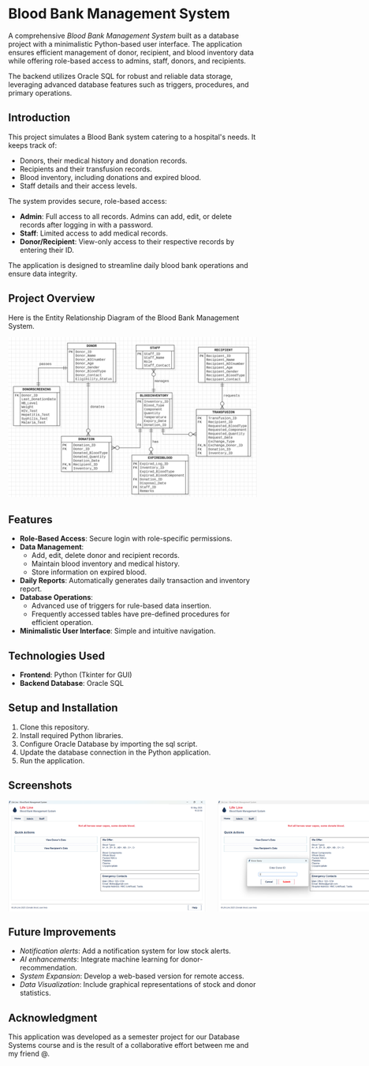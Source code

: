 # Blood Bank Management System

A comprehensive *Blood Bank Management System* built as a database project with a minimalistic Python-based user interface. The application ensures efficient management of donor, recipient, and blood inventory data while offering role-based access to admins, staff, donors, and recipients.

The backend utilizes Oracle SQL for robust and reliable data storage, leveraging advanced database features such as triggers, procedures, and primary operations.


## Introduction

This project simulates a Blood Bank system catering to a hospital's needs. It keeps track of:

* Donors, their medical history and donation records.
* Recipients and their transfusion records.
* Blood inventory, including donations and expired blood.
* Staff details and their access levels.

The system provides secure, role-based access:

* **Admin**: Full access to all records. Admins can add, edit, or delete records after logging in with a password.
* **Staff**: Limited access to add medical records.
* **Donor/Recipient**: View-only access to their respective records by entering their ID.

The application is designed to streamline daily blood bank operations and ensure data integrity.

## Project Overview 

Here is the Entity Relationship Diagram of the Blood Bank Management System.

![Entity Relationship Diagram](ERD.png)


## Features

* **Role-Based Access**:
  Secure login with role-specific permissions.
* **Data Management**:
  * Add, edit, delete donor and recipient records.
  * Maintain blood inventory and medical history.
  * Store information on expired blood.
* **Daily Reports**:
  Automatically generates daily transaction and inventory report.
* **Database Operations**:
  * Advanced use of triggers for rule-based data insertion.
  * Frequently accessed tables have pre-defined procedures for efficient operation.
* **Minimalistic User Interface**: Simple and intuitive navigation.


## Technologies Used

* **Frontend**: Python (Tkinter for GUI)
* **Backend Database**: Oracle SQL


## Setup and Installation

1. Clone this repository.
2. Install required Python libraries.
3. Configure Oracle Database by importing the sql script.
4. Update the database connection in the Python application.
5. Run the application.


## Screenshots

<div style="display: flex; gap: 25px;">
  <img src="./Screenshots/Home%20Tab.png" alt="Home Tab" width="400"/>
  <img src="./Screenshots/Role%20based%20view.png" alt="Donor ID Access" width="400"/>
  <img src="./Screenshots/Record%20View.png" alt="Record View" width="400"/>
  <img src="./Screenshots/Admin%20Tab.png" alt="Admin Tab" width="400"/>
  <img src="./Screenshots/Admin%20Authentication.png" alt="Admin Authentication" width="400"/>
  <img src="./Screenshots/Admin%20Panel.png" alt="Admin Panel" width="400"/>
  <img src="./Screenshots/Insertion%20Form.png" alt="Insertion Form" width="400"/>
  <img src="./Screenshots/Admin%20Tab.png" alt="Admin Tab" width="400"/>
  <img src="./Screenshots/Admin%20Tab.png" alt="Admin Tab" width="400"/>

</div>



## Future Improvements

* *Notification alerts*:
  Add a notification system for low stock alerts.
* *AI enhancements*:
  Integrate machine learning for donor-recommendation.
* *System Expansion*:
  Develop a web-based version for remote access.
* *Data Visualization*:
  Include graphical representations of stock and donor statistics.


## Acknowledgment

This application was developed as a semester project for our Database Systems course and is the result of a collaborative effort between me and my friend @.



